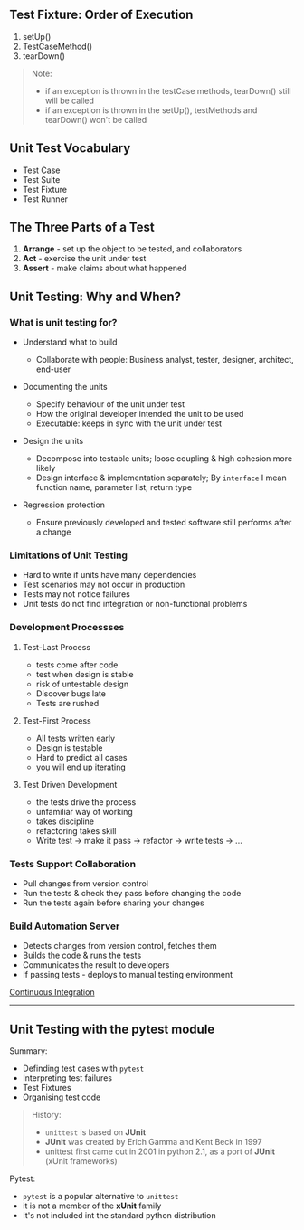## Test Fixture: Order of Execution
1. setUp()
2. TestCaseMethod()
3. tearDown()
> Note:
> - if an exception is thrown in the testCase methods, tearDown() still will be called
> - if an exception is thrown in the setUp(), testMethods and tearDown() won't be called

## Unit Test Vocabulary
- Test Case
- Test Suite
- Test Fixture
- Test Runner

## The Three Parts of a Test
1. **Arrange** - set up the object to be tested, and collaborators
2. **Act** - exercise the unit under test
3. **Assert** - make claims about what happened

## Unit Testing: Why and When?

### What is unit testing for?
- Understand what to build
    - Collaborate with people: Business analyst, tester, designer, architect, end-user

- Documenting the units
    - Specify behaviour of the unit under test
    - How the original developer intended the unit to be used
    - Executable: keeps in sync with the unit under test

- Design the units
    - Decompose into testable units; loose coupling & high cohesion more likely
    - Design interface & implementation separately; By `interface` I mean function name, parameter list, return type

- Regression protection
    - Ensure previously developed and tested software still performs after a change

### Limitations of Unit Testing
- Hard to write if units have many dependencies
- Test scenarios may not occur in production
- Tests may not notice failures
- Unit tests do not find integration or non-functional problems

### Development Processses
1. Test-Last Process 
    - tests come after code
    - test when design is stable
    - risk of untestable design
    - Discover bugs late
    - Tests are rushed

2. Test-First Process
    - All tests written early
    - Design is testable
    - Hard to predict all cases
    - you will end up iterating

3. Test Driven Development
    - the tests drive the process
    - unfamiliar way of working
    - takes discipline
    - refactoring takes skill
    - Write test -> make it pass -> refactor -> write tests -> ...

### Tests Support Collaboration
- Pull changes from version control
- Run the tests & check they pass before changing the code
- Run the tests again before sharing your changes

### Build Automation Server
- Detects changes from version control, fetches them
- Builds the code & runs the tests
- Communicates the result to developers
- If passing tests - deploys to manual testing environment

[Continuous Integration](https://www.martinfowler.com/articles/continuousIntegration.html)
* * *
## Unit Testing with the **pytest** module
Summary:
- Definding test cases with `pytest`
- Interpreting test failures
- Test Fixtures
- Organising test code

> History:
> - `unittest` is based on **JUnit**
> - **JUnit** was created by Erich Gamma and Kent Beck in 1997
> - unittest first came out in 2001 in python 2.1, as a port of **JUnit** (xUnit frameworks)

Pytest:
- `pytest` is a popular alternative to `unittest`
- it is not a member of the **xUnit** family
- It's not included int the standard python distribution
